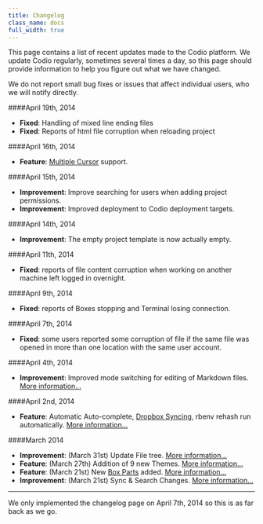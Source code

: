 ```yaml
---
title: Changelog
class_name: docs
full_width: true
---
```


This page contains a list of recent updates made to the Codio platform. We update Codio regularly, sometimes several times a day, so this page should provide information to help you figure out what we have changed.

We do not report small bug fixes or issues that affect individual users, who we will notify directly.

####April 19th, 2014
- **Fixed**: Handling of mixed line ending files
- **Fixed**: Reports of html file corruption when reloading project

####April 16th, 2014
- **Feature**: [Multiple Cursor](/docs/ide/code-editor/multicursor/) support.

####April 15th, 2014
- **Improvement**: Improve searching for users when adding project permissions.
- **Improvement**: Improved deployment to Codio deployment targets.

####April 14th, 2014
- **Improvement**: The empty project template is now actually empty.

####April 11th, 2014
- **Fixed**: reports of file content corruption when working on another machine left logged in overnight.

####April 9th, 2014
- **Fixed**: reports of Boxes stopping and Terminal losing connection.

####April 7th, 2014
- **Fixed**: some users reported some corruption of file if the same file was opened in more than one location with the same user account.

####April 4th, 2014
- **Improvement**: Improved mode switching for editing of Markdown files. [More information...](/blog/2014/04/improved-mode-switching/)

####April 2nd, 2014
- **Feature**: Automatic Auto-complete, [Dropbox Syncing](/docs/specifics/dropbox.html), rbenv rehash run automatically. [More information...](/blog/2014/04/auto-complete-dropbox-rbenv-rehash/)

####March 2014
- **Improvement**: (March 31st) Update File tree. [More information...](/blog/2014/03/new-file-tree/)
- **Feature**: (March 27th) Addition of 9 new Themes. [More information...](/blog/2014/03/themes/)
- **Feature**: (March 21st) New [Box Parts](/docs/boxes/box-parts.html) added. [More information...](/blog/2014/03/new-parts/)
- **Improvement**: (March 21st) Sync & Search Changes. [More information...](/blog/2014/03/sync-and-search/)


---

We only implemented the changelog page on April 7th, 2014 so this is as far back as we go.


